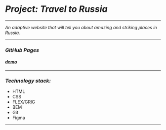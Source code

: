 # _Project: Travel to Russia_

---

_An adaptive website that will tell you about amazing and striking places in Russia._

---

### _GitHub Pages_

#### _[demo](https://victor-stepanov.github.io/russian-travel/)_

---

### _Technology stack:_

- HTML
- CSS
- FLEX/GRIG
- BEM
- Git
- Figma

---
